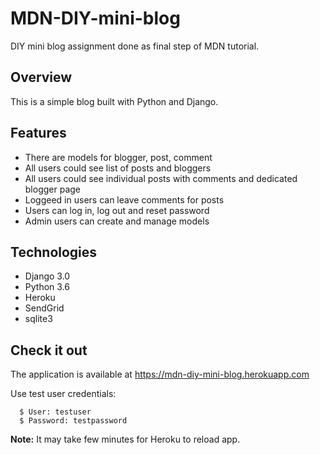 # MDN-DIY-mini-blog
DIY mini blog assignment done as final step of MDN tutorial.

## Overview

This is a simple blog built with Python and Django.

## Features
* There are models for blogger, post, comment
* All users could see list of posts and bloggers 
* All users could see individual posts with comments and dedicated blogger page
* Loggeed in users can leave comments for posts
* Users can log in, log out and reset password
* Admin users can create and manage models

## Technologies
* Django 3.0
* Python 3.6
* Heroku
* SendGrid
* sqlite3

## Check it out
The application is available at https://mdn-diy-mini-blog.herokuapp.com  
  
Use test user credentials:
```
  $ User: testuser
  $ Password: testpassword
```

**Note:** It may take few minutes for Heroku to reload app.
